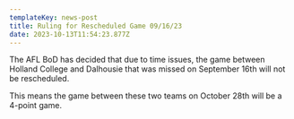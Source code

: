 ```yaml
---
templateKey: news-post
title: Ruling for Rescheduled Game 09/16/23
date: 2023-10-13T11:54:23.877Z
---
```

T﻿he AFL BoD has decided that due to time issues, the game between Holland College and Dalhousie that was missed on September 16th will not be rescheduled.



T﻿his means the game between these two teams on October 28th will be a 4-point game.